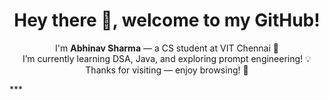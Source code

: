 <h1 align="center">Hey there 👋, welcome to my GitHub!</h1>

<p align="center">
I'm <strong>Abhinav Sharma</strong> — a CS student at VIT Chennai 🚀 <br>
I’m currently learning DSA, Java, and exploring prompt engineering! 💡 <br>
Thanks for visiting — enjoy browsing! 🌱
</p>
***
<!--# Hey 👋, I'm Abhinav Sharma
***

## 👨‍🎓 About Me
🚀 2nd-year CS student @ VIT Chennai | Passionate about tech, learning, and solving real-world problems through code.
*** -->
## 🌱 Currently Learning
- 📘 Java programming and strengthening object-oriented programming concepts
- 📊 Data Structures & Algorithms
***
## 🤝 Looking to Contribute
Actively looking to contribute to open source projects where I can learn, collaborate, and grow.

### 📌 Areas of Interest
- HTML & CSS
- Java
- Data Structures & Algorithms (DSA)
***
## 💬 Ask Me About
- Java programming and OOP concepts  
- DSA and problem-solving strategies  
- Basics of HTML & CSS  
- Balancing academics, projects, and personal growth in college
***
## 📫 Reach Me

📧 **Email:** abhinav252006@gmail.com
<br>
<br>
**Other Ways to Connect:**
<br>
<br>
[![LinkedIn](https://img.shields.io/badge/LinkedIn-blue?style=flat&logo=linkedin&logoColor=white)](https://www.linkedin.com/in/abhinav-sharma-34b27a323/) 
&nbsp;
[![GitHub](https://img.shields.io/badge/GitHub-000?style=flat&logo=github&logoColor=white)](https://github.com/abhi-nav-25)
&nbsp;
[![Instagram](https://img.shields.io/badge/Instagram-E4405F?style=flat&logo=instagram&logoColor=white)](https://instagram.com/i_m_abhi.nav)
 ***
 ## ⚡ Fun Fact
Leaving a question unsolved keeps me more awake than coffee. ☕💻
